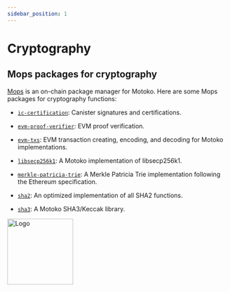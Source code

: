 ```yaml
---
sidebar_position: 1
---
```


# Cryptography

## Mops packages for cryptography

[Mops](https://mops.one/) is an on-chain package manager for Motoko. Here are some Mops packages for cryptography functions:

- [`ic-certification`](https://mops.one/ic-certification): Canister signatures and certifications.

- [`evm-proof-verifier`](https://mops.one/evm-proof-verifier): EVM proof verification.

- [`evm-txs`](https://mops.one/evm-txs): EVM transaction creating, encoding, and decoding for Motoko implementations.

- [`libsecp256k1`](https://mops.one/libsecp256k1): A Motoko implementation of libsecp256k1.

- [`merkle-patricia-trie`](https://mops.one/merkle-patricia-trie): A Merkle Patricia Trie implementation following the Ethereum specification.

- [`sha2`](https://mops.one/sha2): An optimized implementation of all SHA2 functions.

- [`sha3`](https://mops.one/sha3): A Motoko SHA3/Keccak library.

<img src="https://github.com/user-attachments/assets/844ca364-4d71-42b3-aaec-4a6c3509ee2e" alt="Logo" width="150" height="150" />

